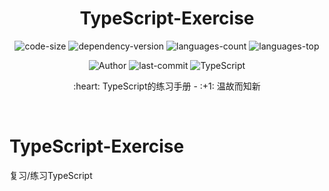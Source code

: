 <div align="center">
  <h1>TypeScript-Exercise</h1>
  
  <p>
    <img src="https://img.shields.io/github/languages/code-size/Ritusan/TypeScript-Exercise" alt="code-size" />
    <img src="https://img.shields.io/github/package-json/dependency-version/Ritusan/TypeScript-Exercise/vue?color=brightgreen" alt="dependency-version" />
    <img src="https://img.shields.io/github/languages/count/Ritusan/TypeScript-Exercise" alt="languages-count" />
    <img src="https://img.shields.io/github/languages/top/Ritusan/TypeScript-Exercise?color=yellow" alt="languages-top" />
    <!-- <img src="https://img.shields.io/github/package-json/v/Ritusan/TypeScript-Exercise" alt="version" /> -->
  </p>
  <p>
    <img src="https://img.shields.io/badge/Author-Ritusan-orange" alt="Author" />
    <img src="https://img.shields.io/github/last-commit/Ritusan/TypeScript-Exercise" alt="last-commit" />
    <img src="https://img.shields.io/badge/-TypeScript-%23e66563" alt="TypeScript" />
  </p>
  
  <p>:heart: TypeScript的练习手册 - :+1: 温故而知新</p>
  <p><i></i></p>
</div>

<br />

# TypeScript-Exercise
复习/练习TypeScript
